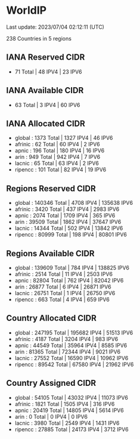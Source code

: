 # WorldIP

Last update: 2023/07/04 02:12:11 (UTC)

238 Countries in 5 regions

## IANA Reserved CIDR

- 71 Total | 48 IPV4 | 23 IPV6

## IANA Available CIDR

- 63 Total | 3 IPV4 | 60 IPV6

## IANA Allocated CIDR

- global : 1373 Total | 1327 IPV4 | 46 IPV6
- afrinic : 62 Total | 60 IPV4 | 2 IPV6
- apnic : 196 Total | 180 IPV4 | 16 IPV6
- arin : 949 Total | 942 IPV4 | 7 IPV6
- lacnic : 65 Total | 63 IPV4 | 2 IPV6
- ripencc : 101 Total | 82 IPV4 | 19 IPV6

## Regions Reserved CIDR

- global : 140346 Total | 4708 IPV4 | 135638 IPV6
- afrinic : 3420 Total | 437 IPV4 | 2983 IPV6
- apnic : 2074 Total | 1709 IPV4 | 365 IPV6
- arin : 39509 Total | 1862 IPV4 | 37647 IPV6
- lacnic : 14344 Total | 502 IPV4 | 13842 IPV6
- ripencc : 80999 Total | 198 IPV4 | 80801 IPV6

## Regions Available CIDR

- global : 139609 Total | 784 IPV4 | 138825 IPV6
- afrinic : 2514 Total | 11 IPV4 | 2503 IPV6
- apnic : 82804 Total | 762 IPV4 | 82042 IPV6
- arin : 26877 Total | 6 IPV4 | 26871 IPV6
- lacnic : 26751 Total | 1 IPV4 | 26750 IPV6
- ripencc : 663 Total | 4 IPV4 | 659 IPV6

## Country Allocated CIDR

- global : 247195 Total | 195682 IPV4 | 51513 IPV6
- afrinic : 4187 Total | 3204 IPV4 | 983 IPV6
- apnic : 44549 Total | 35964 IPV4 | 8585 IPV6
- arin : 81365 Total | 72344 IPV4 | 9021 IPV6
- lacnic : 27552 Total | 16590 IPV4 | 10962 IPV6
- ripencc : 89542 Total | 67580 IPV4 | 21962 IPV6

## Country Assigned CIDR

- global : 54105 Total | 43032 IPV4 | 11073 IPV6
- afrinic : 1821 Total | 1505 IPV4 | 316 IPV6
- apnic : 20419 Total | 14805 IPV4 | 5614 IPV6
- arin : 0 Total | 0 IPV4 | 0 IPV6
- lacnic : 3980 Total | 2549 IPV4 | 1431 IPV6
- ripencc : 27885 Total | 24173 IPV4 | 3712 IPV6
